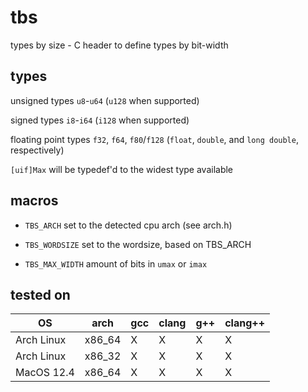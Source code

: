 # tbs
types by size - C header to define types by bit-width

## types
unsigned types
`u8`-`u64` (`u128` when supported)

signed types
`i8`-`i64` (`i128` when supported)

floating point types
`f32`, `f64`, `f80`/`f128` (`float`, `double`, and `long double`, respectively)

`[uif]Max` will be typedef'd to the widest type available

## macros

 - `TBS_ARCH`                set to the detected cpu arch (see arch.h)

 - `TBS_WORDSIZE`            set to the wordsize, based on TBS_ARCH

 - `TBS_MAX_WIDTH`											amount of bits in `umax` or `imax`

## tested on

| OS			| arch		| gcc | clang | g++ | clang++ |
| ------------- | --------- | --- | ----- | --- | ------- |
| Arch Linux	| x86_64	| X   | X     | X   | X		  |
| Arch Linux	| x86_32	| X   | X     | X   | X		  |
| MacOS 12.4	| x86_64	| X   | X     | X   | X		  |

